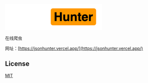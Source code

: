 ![JSONHunter](public/assets/logo.png)

在线爬虫

网址：[https://jsonhunter.vercel.app/](https://jsonhunter.vercel.app/)

## License

[MIT](/LICENSE)
